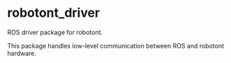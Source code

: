 # robotont_driver
ROS driver package for robotont.

This package handles low-level communication between ROS and robotont hardware.
